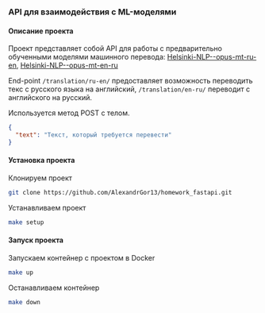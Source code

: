 ### API для взаимодействия с ML-моделями

#### Описание проекта
Проект представляет собой API для работы с предварительно обученными моделями машинного перевода: 
[Helsinki-NLP--opus-mt-ru-en](https://huggingface.co/Helsinki-NLP/opus-mt-ru-en), 
[Helsinki-NLP--opus-mt-en-ru](https://huggingface.co/Helsinki-NLP/opus-mt-en-ru)

End-point ```/translation/ru-en/``` предоставляет возможность переводить текс с русского языка на английский, 
```/translation/en-ru/``` переводит с английского на русский.

Используется метод POST с телом.
```json
{
  "text": "Текст, который требуется перевести"
}
```

#### Установка проекта
Клонируем проект
```bash
git clone https://github.com/AlexandrGor13/homework_fastapi.git
```
Устанавливаем проект
```bash
make setup
```

#### Запуск проекта
Запускаем контейнер с проектом в Docker
```bash
make up
```

Останавливаем контейнер
```bash
make down
```